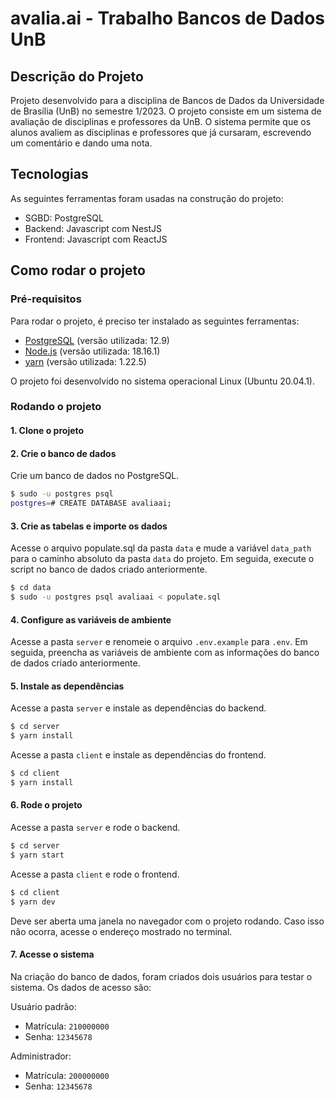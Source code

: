 <!--

REQUISITOS


Descrição: Para auxiliar os estudantes na escolha de disciplinas, você ficou encarregado
de elaborar um sistema onde estudantes podem avaliar professores e disciplinas. Essa é
uma oportunidade para você colocar em prática seus conhecimentos obtidos na disciplina
de Bancos de Dados. O programa vai permitir que estudantes se cadastrem e postem
avaliações de professores e turmas de diferentes semestres. Comentários ofensivos podem
ser denunciados por usuários, que então são avaliados por administradores. Os
administradores podem ignorar a denúncia, aceitá-la e remover o comentário ofensivo e até
mesmo excluir uma conta de algum estudante. Os estudantes também podem editar e
excluir seus próprios comentários.
Produtos (o que o aluno deve entregar): (1) relatório, (2) scripts SQL para criação do
esquema do banco de dados e (3) o código que implementa a regra de negócio.
Arquivos fornecidos: A oferta dos semestres 2022.1, 2022.2 e 2023.1 estão no arquivo
compactado ofertas_sigaa.zip e devem ser usadas para alimentar o banco de dados do
programa.
Entidades:
 Estudantes (usuários);
 Professores;
 Disciplinas;
 Turmas;
 Departamentos;
 Avaliações;
 Denúncias;
 Outras, se quiser.
Regras de negócio:
 Os usuários e administradores do sistema são estudantes da UnB (com e-mail,
matrícula, curso, senha etc.);
 Professores e disciplinas estão relacionados com departamentos;
 Disciplinas estão relacionadas e departamentos;
 Turmas estão relacionadas com professores e disciplinas;
 Avaliações só podem ser feitas por estudantes;
 Denúncias de avaliações são feitas por estudantes e são avaliadas por
administradores.
Requisitos:
 É preciso montar o Modelo Conceitual (MER) e Modelo Lógico (Relacional);
 Deve ser feito um programa de interface com o usuário para que ele possa fazer o
CRUD (create, read, update, and delete);
 O CRUD deve ser feito para pelo menos 3 entidades;
 É necessário construir uma camada de persistência, com escrita de código SQL;
 Deve ser fornecido código para inserção de pelo menos 3 linhas em cada uma das
tabelas criadas;
 Construção de pelo menos uma View;
 Construção de pelo menos uma Procedure;
 Inserção de dado binário (BLOB) no banco de dados
(exemplo:https://docs.oracle.com/javadb/10.8.3.0/ref/rrefblob.html);
 Fazer um vídeo de até 5 minutos apresentando o programa e subi-lo no YouTube
(precisa colocar o link no relatório).
O relatório final deve conter:
 Introdução;
 Diagrama de Entidade Relacionamento;
 Modelo Relacional;
 Avaliação das formas normais em pelo menos 3 tabelas;
 Conclusão.
Os alunos devem subir num repositório público (GitHub/Gitlab):
 O script SQL que gerou o banco de dados;
 Arquivos de inserção básica de dados no banco;
 Código do programa de interface com o usuário.
 O códígo deve ser reprodutível (capriche na documentação do código e da
configuração do ambiente)



-->


# avalia.ai - Trabalho Bancos de Dados UnB

## Descrição do Projeto

Projeto desenvolvido para a disciplina de Bancos de Dados da Universidade de Brasília (UnB) no semestre 1/2023.
O projeto consiste em um sistema de avaliação de disciplinas e professores da UnB. O sistema permite que os alunos avaliem as disciplinas e professores que já cursaram, escrevendo um comentário e dando uma nota.

## Tecnologias

As seguintes ferramentas foram usadas na construção do projeto:
- SGBD: PostgreSQL
- Backend: Javascript com NestJS
- Frontend: Javascript com ReactJS

## Como rodar o projeto

### Pré-requisitos

Para rodar o projeto, é preciso ter instalado as seguintes ferramentas:
- [PostgreSQL](https://www.postgresql.org/download/) (versão utilizada: 12.9)
- [Node.js](https://nodejs.org/en/download/) (versão utilizada: 18.16.1)
- [yarn](https://yarnpkg.com/getting-started/install) (versão utilizada: 1.22.5)

O projeto foi desenvolvido no sistema operacional Linux (Ubuntu 20.04.1).

### Rodando o projeto

#### 1. Clone o projeto

#### 2. Crie o banco de dados

Crie um banco de dados no PostgreSQL.

```bash
$ sudo -u postgres psql
postgres=# CREATE DATABASE avaliaai;
```
#### 3. Crie as tabelas e importe os dados

Acesse o arquivo populate.sql da pasta `data` e mude a variável `data_path` para o caminho absoluto da pasta `data` do projeto. Em seguida, execute o script no banco de dados criado anteriormente.

```bash
$ cd data
$ sudo -u postgres psql avaliaai < populate.sql
```


#### 4. Configure as variáveis de ambiente

Acesse a pasta `server` e renomeie o arquivo `.env.example` para `.env`. Em seguida, preencha as variáveis de ambiente com as informações do banco de dados criado anteriormente.

#### 5. Instale as dependências

Acesse a pasta `server` e instale as dependências do backend.

```bash
$ cd server
$ yarn install
```

Acesse a pasta `client` e instale as dependências do frontend.

```bash
$ cd client
$ yarn install
```

#### 6. Rode o projeto

Acesse a pasta `server` e rode o backend.

```bash
$ cd server
$ yarn start
```

Acesse a pasta `client` e rode o frontend.

```bash
$ cd client
$ yarn dev
```

Deve ser aberta uma janela no navegador com o projeto rodando. Caso isso não ocorra, acesse o endereço mostrado no terminal.


#### 7. Acesse o sistema

Na criação do banco de dados, foram criados dois usuários para testar o sistema. Os dados de acesso são:

Usuário padrão:
- Matrícula: `210000000`
- Senha: `12345678`

Administrador:
- Matrícula: `200000000`
- Senha: `12345678`

